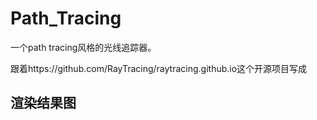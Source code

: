 # Path_Tracing

一个path tracing风格的光线追踪器。

跟着https://github.com/RayTracing/raytracing.github.io这个开源项目写成

## 渲染结果图


